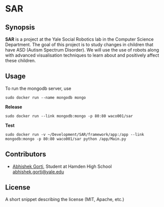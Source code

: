 # SAR
## Synopsis

**SAR** is a project at the Yale Social Robotics lab in the Computer Science Department. The goal of this project is to study changes in children that have ASD (Autism Spectrum Disorder). We will use the use of robots along with advanced visualisation techniques to learn about and positively affect these children.

## Usage

To run the mongodb server, use 
    
    sudo docker run --name mongodb mongo

**Release**

    sudo docker run --link mongodb:mongo -p 80:80 waco001/sar


**Test**

    sudo docker run -v ~/Development/SAR/framework/app:/app --link mongodb:mongo -p 80:80 waco001/sar python /app/Main.py

## Contributors

 - [Abhishek Gorti](http://gorti.me/), Student at Hamden High School <abhishek.gorti@yale.edu>

## License

A short snippet describing the license (MIT, Apache, etc.)
